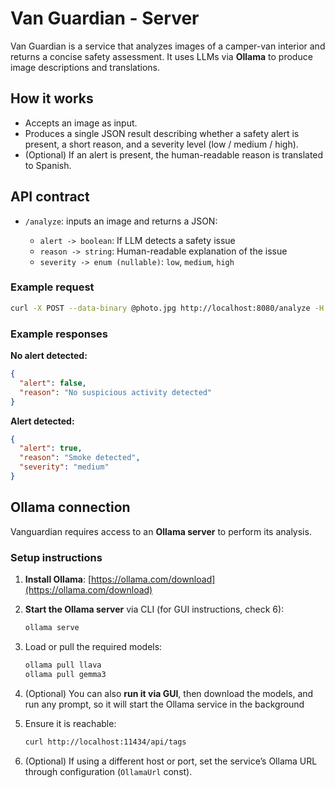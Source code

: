 # Van Guardian - Server
Van Guardian is a service that analyzes images of a camper-van interior and returns a concise safety assessment. It uses LLMs via **Ollama** to produce image descriptions and translations.

## How it works

* Accepts an image as input.
* Produces a single JSON result describing whether a safety alert is present, a short reason, and a severity level (low / medium / high).
* (Optional) If an alert is present, the human-readable reason is translated to Spanish.

## API contract

* `/analyze`: inputs an image and returns a JSON:

    * `alert -> boolean`: If LLM detects a safety issue
    * `reason -> string`: Human-readable explanation of the issue
    * `severity -> enum (nullable)`: `low`, `medium`, `high`

### Example request

```bash
curl -X POST --data-binary @photo.jpg http://localhost:8080/analyze -H "Content-Type: image/jpeg"
```

### Example responses

**No alert detected:**

```json
{
  "alert": false,
  "reason": "No suspicious activity detected"
}
```

**Alert detected:**

```json
{
  "alert": true,
  "reason": "Smoke detected",
  "severity": "medium"
}
```

## Ollama connection

Vanguardian requires access to an **Ollama server** to perform its analysis.

### Setup instructions

1. **Install Ollama**: [https://ollama.com/download](https://ollama.com/download)
2. **Start the Ollama server** via CLI (for GUI instructions, check 6):

   ```bash
   ollama serve
   ```
3. Load or pull the required models:

   ```bash
   ollama pull llava
   ollama pull gemma3
   ```
   
4. (Optional) You can also **run it via GUI**, then download the models, and run any prompt, so it will start the Ollama service in the background
5. Ensure it is reachable:

   ```bash
   curl http://localhost:11434/api/tags
   ```
6. (Optional) If using a different host or port, set the service’s Ollama URL through configuration (`OllamaUrl` const).

